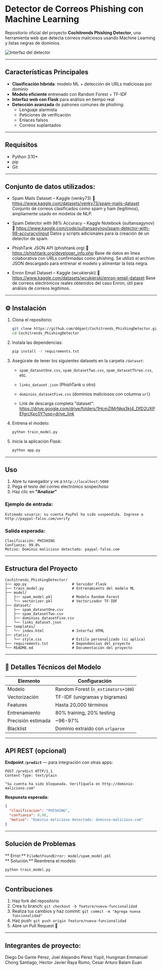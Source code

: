 
# Detector de Correos Phishing con Machine Learning

Repositorio oficial del proyecto **Cochitrends Phishing Detector**, una herramienta web que detecta correos maliciosos usando Machine Learning y listas negras de dominios.

![Interfaz del detector](/images/Interfaz.png)

---

## Características Principales

- **Clasificación híbrida**: modelo ML + detección de URLs maliciosas por dominio
- **Modelo eficiente** entrenado con Random Forest + TF-IDF
- **Interfaz web con Flask** para análisis en tiempo real
- **Detección avanzada** de patrones comunes de phishing:
  - Lenguaje alarmista
  - Peticiones de verificación
  - Enlaces falsos
  - Correos suplantados

---

## Requisitos

- Python 3.10+
- pip
- Git

---

## Conjunto de datos utilizados:

- Spam Mails Dataset – Kaggle (venky73)
🔗 https://www.kaggle.com/datasets/venky73/spam-mails-dataset
Conjunto de correos clasificados como spam y ham (legítimos), ampliamente usado en modelos de NLP.

- Spam Detector with 98% Accuracy – Kaggle Notebook (sultansagynov)
🔗 https://www.kaggle.com/code/sultansagynov/spam-detector-with-98-accuracy/input
Datos y scripts adicionales para la creación de un detector de spam.

- PhishTank JSON API (phishtank.org)
🔗 https://phishtank.org/developer_info.php
Base de datos en línea colaborativa con URLs confirmadas como phishing. Se utilizó el archivo JSON descargado para entrenar el modelo y alimentar la lista negra.

- Enron Email Dataset – Kaggle (wcukierski)
🔗 https://www.kaggle.com/datasets/wcukierski/enron-email-dataset
Base de correos electrónicos reales obtenidos del caso Enron, útil para análisis de correos legítimos.

---

## ⚙️ Instalación

1. Clona el repositorio:
   ```bash
   git clone https://github.com/ddgant/Cochitrends_PhishingDetector.git
   cd Cochitrends_PhishingDetector
   ```

2. Instala las dependencias:
   ```bash
   pip install -r requirements.txt
   ```

3. Asegúrate de tener los siguientes datasets en la carpeta `/dataset`:
   - `spam_datasetOne.csv`, `spam_datasetTwo.csv`, `spam_datasetThree.csv`, etc.
   - `links_dataset.json` (PhishTank u otro)
   - `dominios_datasetFive.csv` (dominios maliciosos con columna `url`)

   - Link de descarga completa "dataset": https://drive.google.com/drive/folders/1HcmZlMrNkq3kt4_DfD2UXPEfgrcXpc0Y?usp=drive_link

4. Entrena el modelo:
   ```bash
   python train_model.py
   ```

5. Inicia la aplicación Flask:
   ```bash
   python app.py
   ```

---

## Uso

1. Abre tu navegador y ve a `http://localhost:5000`
2. Pega el texto del correo electrónico sospechoso
3. Haz clic en **"Analizar"**

### Ejemplo de entrada:
```
Estimado usuario: su cuenta PayPal ha sido suspendida. Ingrese a http://paypal-falso.com/verify
```

### Salida esperada:
```
Clasificación: PHISHING
Confianza: 99.8%
Motivo: Dominio malicioso detectado: paypal-falso.com
```

---

## Estructura del Proyecto

```
Cochitrends_PhishingDetector/
├── app.py                     # Servidor Flask
├── train_model.py             # Entrenamiento del modelo ML
├── model/
│   ├── spam_model.pkl         # Modelo Random Forest
│   └── vectorizer.pkl         # Vectorizador TF-IDF
├── dataset/
│   ├── spam_datasetOne.csv
│   ├── spam_datasetTwo.csv
│   ├── dominios_datasetFive.csv
│   └── links_dataset.json
├── templates/
│   └── index.html             # Interfaz HTML
├── static/
│   └── style.css              # Estilo personalizado (si aplica)
├── requirements.txt           # Dependencias del proyecto
└── README.md                  # Documentación del proyecto
```

---

## 🔧 Detalles Técnicos del Modelo

| Elemento           | Configuración                            |
|--------------------|-------------------------------------------|
| Modelo             | Random Forest (`n_estimators=100`)       |
| Vectorización      | TF-IDF (unigramas y bigramas)            |
| Features           | Hasta 20,000 términos                    |
| Entrenamiento      | 80% training, 20% testing                |
| Precisión estimada | ~96-97%                                  |
| Blacklist          | Dominio extraído con `urlparse`          |

---

## API REST (opcional)

**Endpoint `/predict`** — para integración con otras apps:

```
POST /predict HTTP/1.1
Content-Type: text/plain

"Su cuenta ha sido bloqueada. Verifíquela en http://dominio-malicioso.com"
```

**Respuesta esperada:**
```json
{
  "clasificacion": "PHISHING",
  "confianza": 0.98,
  "motivo": "Dominio malicioso detectado: dominio-malicioso.com"
}
```

---

## Solución de Problemas

** Error:** `FileNotFoundError: model/spam_model.pkl`  
** Solución:** Reentrena el modelo:

```bash
python train_model.py
```

---

## Contribuciones

1. Haz fork del repositorio
2. Crea tu branch: `git checkout -b feature/nueva-funcionalidad`
3. Realiza tus cambios y haz commit: `git commit -m "Agrega nueva funcionalidad"`
4. Haz push: `git push origin feature/nueva-funcionalidad`
5. Abre un Pull Request 🚀

---

## Integrantes de proyecto:

Diego De Gante Pérez, 
Joel Alejandro Pérez Yupit, 
Hungman Emmanuel Chong Santiago, 
Hector Javier Raya Romo, 
Cesar Arturo Balam Euan
